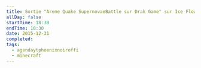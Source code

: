 ```yaml
---
title: Sortie "Arene Quake SupernovaeBattle sur Drak Game" sur Ice Flow par Kevin Macleod
allDay: false
startTime: 18:30
endTime: 18:30
date: 2015-12-31
completed: 
tags:
  - agendaytphoenixnoiroffi
  - minecraft
---
```

